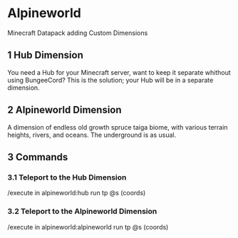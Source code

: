 # Alpineworld
Minecraft Datapack adding Custom Dimensions

## 1 Hub Dimension
You need a Hub for your Minecraft server, want to keep it separate whithout using BungeeCord? This is the solution; your Hub will be in a separate dimension.

## 2 Alpineworld Dimension
A dimension of endless old growth spruce taiga biome, with various terrain heights, rivers, and oceans. The underground is as usual.

## 3 Commands
### 3.1 Teleport to the Hub Dimension
/execute in alpineworld:hub run tp @s (coords)
### 3.2 Teleport to the Alpineworld Dimension
/execute in alpineworld:alpineworld run tp @s (coords)
